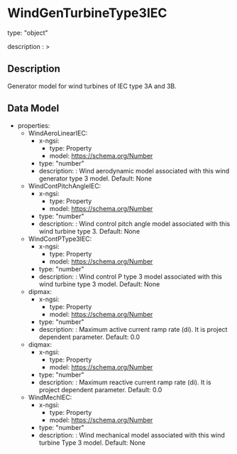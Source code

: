 # WindGenTurbineType3IEC
type: "object"
description : >
## Description
Generator model for wind turbines of IEC type 3A and 3B.

## Data Model
  - properties:
    - WindAeroLinearIEC:
      - x-ngsi:
        - type: Property
        - model: https://schema.org/Number
      - type: "number"
      - description: : Wind aerodynamic model associated with this wind generator type 3 model. Default: None
    - WindContPitchAngleIEC:
      - x-ngsi:
        - type: Property
        - model: https://schema.org/Number
      - type: "number"
      - description: : Wind control pitch angle model associated with this wind turbine type 3. Default: None
    - WindContPType3IEC:
      - x-ngsi:
        - type: Property
        - model: https://schema.org/Number
      - type: "number"
      - description: : Wind control P type 3 model associated with this wind turbine type 3 model. Default: None
    - dipmax:
      - x-ngsi:
        - type: Property
        - model: https://schema.org/Number
      - type: "number"
      - description: : Maximum active current ramp rate (di). It is project dependent parameter. Default: 0.0
    - diqmax:
      - x-ngsi:
        - type: Property
        - model: https://schema.org/Number
      - type: "number"
      - description: : Maximum reactive current ramp rate (di). It is project dependent parameter. Default: 0.0
    - WindMechIEC:
      - x-ngsi:
        - type: Property
        - model: https://schema.org/Number
      - type: "number"
      - description: : Wind mechanical model associated with this wind turbine Type 3 model. Default: None
